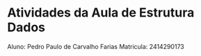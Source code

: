 # Atividades da Aula de Estrutura Dados
Aluno: Pedro Paulo de Carvalho Farias
Matricula: 2414290173
